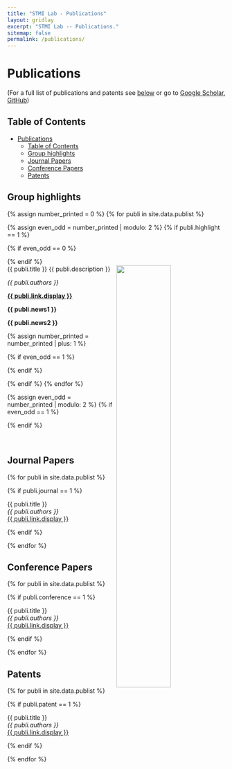 ```yaml
---
title: "STMI Lab - Publications"
layout: gridlay
excerpt: "STMI Lab -- Publications."
sitemap: false
permalink: /publications/
---
```



# Publications

(For a full list of publications and patents see [below](#journal-papers) or go to [Google Scholar](https://scholar.google.ch/citations?user=TOAg4GkAAAAJ), [GitHub](https://github.com/stmilab))

## Table of Contents
- [Publications](#publications)
  - [Table of Contents](#table-of-contents)
  - [Group highlights](#group-highlights)
  - [Journal Papers](#journal-papers)
  - [Conference Papers](#conference-papers)
  - [Patents](#patents)

## Group highlights

{% assign number_printed = 0 %}
{% for publi in site.data.publist %}

{% assign even_odd = number_printed | modulo: 2 %}
{% if publi.highlight == 1 %}

{% if even_odd == 0 %}
<div class="row">
{% endif %}
<div class="col-sm-6 clearfix">
 <div class="well">
  <pubtit>{{ publi.title }}</pubtit>
  <img src="{{ site.url }}{{ site.baseurl }}/images/pubpic/{{ publi.image }}" class="img-responsive" width="50%" style="float: right" />
  <pubdesc>{{ publi.description }}</pubdesc>
  <p><em>{{ publi.authors }}</em></p>
  <p><strong><a href="{{ publi.link.url }}">{{ publi.link.display }}</a></strong></p>
  <p class="text-danger"><strong> {{ publi.news1 }}</strong></p>
  <p><b>{{ publi.news2 }}</b></p>
 </div>
</div>

{% assign number_printed = number_printed | plus: 1 %}

{% if even_odd == 1 %}
</div>
{% endif %}

{% endif %}
{% endfor %}

{% assign even_odd = number_printed | modulo: 2 %}
{% if even_odd == 1 %}
</div>
{% endif %}

<p> &nbsp; </p>

## Journal Papers

{% for publi in site.data.publist %}

  {% if publi.journal == 1 %}

  {{ publi.title }} <br />
  <em>{{ publi.authors }} </em><br /><a href="{{ publi.link.url }}">{{ publi.link.display }}</a>

  {% endif %}

{% endfor %}

## Conference Papers

{% for publi in site.data.publist %}

  {% if publi.conference == 1 %}

  {{ publi.title }} <br />
  <em>{{ publi.authors }} </em><br /><a href="{{ publi.link.url }}">{{ publi.link.display }}</a>

  {% endif %}

{% endfor %}

<!-- ## Workshops/Demos/Abstracts/Posters

{% for publi in site.data.publist %}

  {% if publi.workshop == 1 %}

  {{ publi.title }} <br />
  <em>{{ publi.authors }} </em><br /><a href="{{ publi.link.url }}">{{ publi.link.display }}</a>

  {% endif %}

{% endfor %} -->

## Patents

{% for publi in site.data.publist %}

  {% if publi.patent == 1 %}

  {{ publi.title }} <br />
  <em>{{ publi.authors }} </em><br /><a href="{{ publi.link.url }}">{{ publi.link.display }}</a>

  {% endif %}

{% endfor %}

